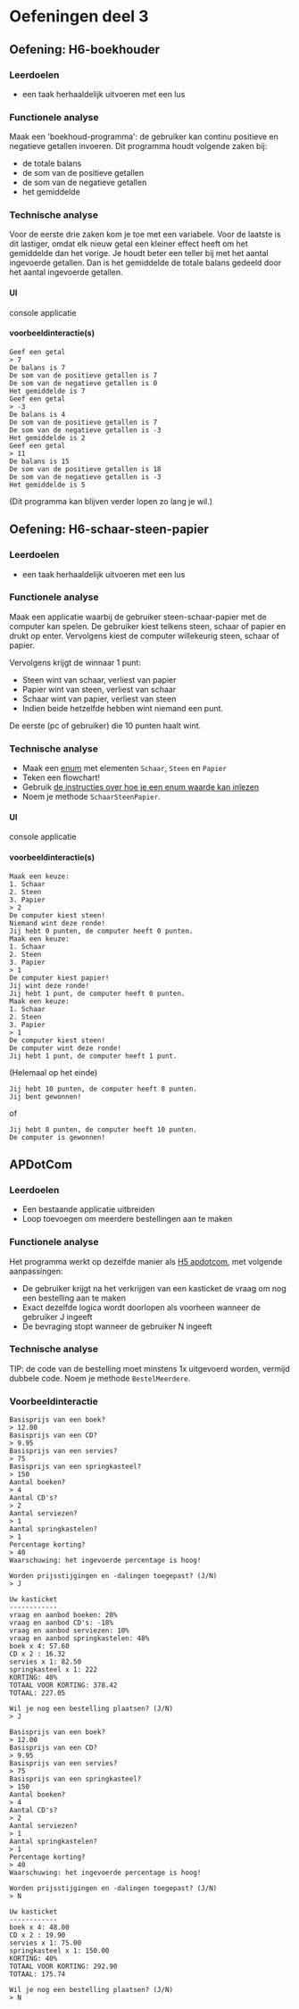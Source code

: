 # Oefeningen deel 3

## Oefening: H6-boekhouder

### Leerdoelen

* een taak herhaaldelijk uitvoeren met een lus

### Functionele analyse

Maak een 'boekhoud-programma': de gebruiker kan continu positieve en negatieve getallen invoeren. Dit programma houdt volgende zaken bij:

* de totale balans
* de som van de positieve getallen
* de som van de negatieve getallen
* het gemiddelde

### Technische analyse

Voor de eerste drie zaken kom je toe met een variabele. Voor de laatste is dit lastiger, omdat elk nieuw getal een kleiner effect heeft om het gemiddelde dan het vorige. Je houdt beter een teller bij met het aantal ingevoerde getallen. Dan is het gemiddelde de totale balans gedeeld door het aantal ingevoerde getallen.

#### UI

console applicatie

#### voorbeeldinteractie\(s\)

```text
Geef een getal
> 7
De balans is 7
De som van de positieve getallen is 7
De som van de negatieve getallen is 0
Het gemiddelde is 7
Geef een getal
> -3
De balans is 4
De som van de positieve getallen is 7
De som van de negatieve getallen is -3
Het gemiddelde is 2
Geef een getal
> 11
De balans is 15
De som van de positieve getallen is 18
De som van de negatieve getallen is -3
Het gemiddelde is 5
```

\(Dit programma kan blijven verder lopen zo lang je wil.\)

## Oefening: H6-schaar-steen-papier

### Leerdoelen

* een taak herhaaldelijk uitvoeren met een lus

### Functionele analyse

Maak een applicatie waarbij de gebruiker steen-schaar-papier met de computer kan spelen. De gebruiker kiest telkens steen, schaar of papier en drukt op enter. Vervolgens kiest de computer willekeurig steen, schaar of papier.

Vervolgens krijgt de winnaar 1 punt:

* Steen wint van schaar, verliest van papier
* Papier wint van steen, verliest van schaar
* Schaar wint van papier, verliest van steen
* Indien beide hetzelfde hebben wint niemand een punt.

De eerste \(pc of gebruiker\) die 10 punten haalt wint.

### Technische analyse

* Maak een [enum](../h4-beslissingen/enum.md) met elementen `Schaar`, `Steen` en `Papier`
* Teken een flowchart!
* Gebruik [de instructies over hoe je een enum waarde kan inlezen](../h4-beslissingen/enum.md#waarden-van-een-enum-type-inlezen)
* Noem je methode `SchaarSteenPapier`.

#### UI

console applicatie

#### voorbeeldinteractie\(s\)

```text
Maak een keuze:
1. Schaar
2. Steen
3. Papier
> 2
De computer kiest steen!
Niemand wint deze ronde!
Jij hebt 0 punten, de computer heeft 0 punten.
Maak een keuze:
1. Schaar
2. Steen
3. Papier
> 1
De computer kiest papier!
Jij wint deze ronde!
Jij hebt 1 punt, de computer heeft 0 punten.
Maak een keuze:
1. Schaar
2. Steen
3. Papier
> 1
De computer kiest steen!
De computer wint deze ronde!
Jij hebt 1 punt, de computer heeft 1 punt.
```

\(Helemaal op het einde\)

```text
Jij hebt 10 punten, de computer heeft 8 punten.
Jij bent gewonnen!
```

of

```text
Jij hebt 8 punten, de computer heeft 10 punten.
De computer is gewonnen!
```

## APDotCom

### Leerdoelen

* Een bestaande applicatie uitbreiden
* Loop toevoegen om meerdere bestellingen aan te maken

### Functionele analyse

Het programma werkt op dezelfde manier als [H5 apdotcom](https://apwt.gitbook.io/cursus-pro-oo/semester-1-programming-principles/h4-beslissingen/a_practica#apdotcom), met volgende aanpassingen:

* De gebruiker krijgt na het verkrijgen van een kasticket de vraag om nog een bestelling aan te maken
* Exact dezelfde logica wordt doorlopen als voorheen wanneer de gebruiker J ingeeft
* De bevraging stopt wanneer de gebruiker N ingeeft

### Technische analyse

TIP: de code van de bestelling moet minstens 1x uitgevoerd worden, vermijd dubbele code. Noem je methode `BestelMeerdere`.

### Voorbeeldinteractie

```text
Basisprijs van een boek?
> 12.00
Basisprijs van een CD?
> 9.95
Basisprijs van een servies?
> 75
Basisprijs van een springkasteel?
> 150
Aantal boeken?
> 4
Aantal CD's?
> 2
Aantal serviezen?
> 1
Aantal springkastelen?
> 1
Percentage korting?
> 40
Waarschuwing: het ingevoerde percentage is hoog!

Worden prijsstijgingen en -dalingen toegepast? (J/N)
> J

Uw kasticket
------------
vraag en aanbod boeken: 20%
vraag en aanbod CD's: -18%
vraag en aanbod serviezen: 10%
vraag en aanbod springkastelen: 48%
boek x 4: 57.60
CD x 2 : 16.32
servies x 1: 82.50
springkasteel x 1: 222
KORTING: 40%
TOTAAL VOOR KORTING: 378.42
TOTAAL: 227.05

Wil je nog een bestelling plaatsen? (J/N)
> J

Basisprijs van een boek?
> 12.00
Basisprijs van een CD?
> 9.95
Basisprijs van een servies?
> 75
Basisprijs van een springkasteel?
> 150
Aantal boeken?
> 4
Aantal CD's?
> 2
Aantal serviezen?
> 1
Aantal springkastelen?
> 1
Percentage korting?
> 40
Waarschuwing: het ingevoerde percentage is hoog!

Worden prijsstijgingen en -dalingen toegepast? (J/N)
> N

Uw kasticket
------------
boek x 4: 48.00
CD x 2 : 19.90
servies x 1: 75.00
springkasteel x 1: 150.00
KORTING: 40%
TOTAAL VOOR KORTING: 292.90
TOTAAL: 175.74

Wil je nog een bestelling plaatsen? (J/N)
> N
```

